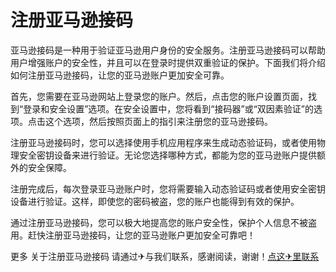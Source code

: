 # 注册亚马逊接码

亚马逊接码是一种用于验证亚马逊用户身份的安全服务。注册亚马逊接码可以帮助用户增强账户的安全性，并且可以在登录时提供双重验证的保护。下面我们将介绍如何注册亚马逊接码，让您的亚马逊账户更加安全可靠。

首先，您需要在亚马逊网站上登录您的账户。然后，点击您的账户设置页面，找到“登录和安全设置”选项。在安全设置中，您将看到“接码器”或“双因素验证”的选项。点击这个选项，然后按照页面上的指引来注册您的亚马逊接码。

注册亚马逊接码时，您可以选择使用手机应用程序来生成动态验证码，或者使用物理安全密钥设备来进行验证。无论您选择哪种方式，都能为您的亚马逊账户提供额外的安全保障。

注册完成后，每次登录亚马逊账户时，您将需要输入动态验证码或者使用安全密钥设备进行验证。这样，即使您的密码被盗，您的账户也能得到有效的保护。

通过注册亚马逊接码，您可以极大地提高您的账户安全性，保护个人信息不被盗用。赶快注册亚马逊接码，让您的亚马逊账户更加安全可靠吧！

更多 关于注册亚马逊接码 请通过✈与我们联系，感谢阅读，谢谢！[点这✈里联系](https://sms.k02.cc)